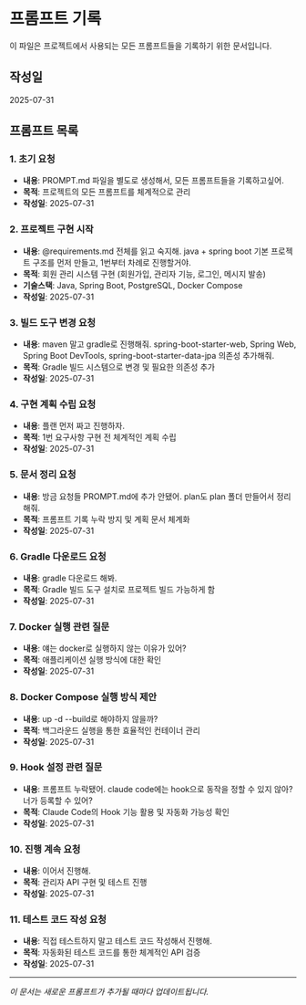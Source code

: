# 프롬프트 기록

이 파일은 프로젝트에서 사용되는 모든 프롬프트들을 기록하기 위한 문서입니다.

## 작성일
2025-07-31

## 프롬프트 목록

### 1. 초기 요청
- **내용**: PROMPT.md 파일을 별도로 생성해서, 모든 프롬프트들을 기록하고싶어.
- **목적**: 프로젝트의 모든 프롬프트를 체계적으로 관리
- **작성일**: 2025-07-31

### 2. 프로젝트 구현 시작
- **내용**: @requirements.md 전체를 읽고 숙지해. java + spring boot 기본 프로젝트 구조를 먼저 만들고, 1번부터 차례로 진행할거야.
- **목적**: 회원 관리 시스템 구현 (회원가입, 관리자 기능, 로그인, 메시지 발송)
- **기술스택**: Java, Spring Boot, PostgreSQL, Docker Compose
- **작성일**: 2025-07-31

### 3. 빌드 도구 변경 요청
- **내용**: maven 말고 gradle로 진행해줘. spring-boot-starter-web, Spring Web, Spring Boot DevTools, spring-boot-starter-data-jpa 의존성 추가해줘.
- **목적**: Gradle 빌드 시스템으로 변경 및 필요한 의존성 추가
- **작성일**: 2025-07-31

### 4. 구현 계획 수립 요청
- **내용**: 플랜 먼저 짜고 진행하자.
- **목적**: 1번 요구사항 구현 전 체계적인 계획 수립
- **작성일**: 2025-07-31

### 5. 문서 정리 요청
- **내용**: 방금 요청들 PROMPT.md에 추가 안됐어. plan도 plan 폴더 만들어서 정리해줘.
- **목적**: 프롬프트 기록 누락 방지 및 계획 문서 체계화
- **작성일**: 2025-07-31

### 6. Gradle 다운로드 요청
- **내용**: gradle 다운로드 해봐.
- **목적**: Gradle 빌드 도구 설치로 프로젝트 빌드 가능하게 함
- **작성일**: 2025-07-31

### 7. Docker 실행 관련 질문
- **내용**: 얘는 docker로 실행하지 않는 이유가 있어?
- **목적**: 애플리케이션 실행 방식에 대한 확인
- **작성일**: 2025-07-31

### 8. Docker Compose 실행 방식 제안
- **내용**: up -d --build로 해야하지 않을까?
- **목적**: 백그라운드 실행을 통한 효율적인 컨테이너 관리
- **작성일**: 2025-07-31

### 9. Hook 설정 관련 질문
- **내용**: 프롬프트 누락됐어. claude code에는 hook으로 동작을 정할 수 있지 않아? 너가 등록할 수 있어?
- **목적**: Claude Code의 Hook 기능 활용 및 자동화 가능성 확인
- **작성일**: 2025-07-31

### 10. 진행 계속 요청
- **내용**: 이어서 진행해.
- **목적**: 관리자 API 구현 및 테스트 진행
- **작성일**: 2025-07-31

### 11. 테스트 코드 작성 요청
- **내용**: 직접 테스트하지 말고 테스트 코드 작성해서 진행해.
- **목적**: 자동화된 테스트 코드를 통한 체계적인 API 검증
- **작성일**: 2025-07-31

---

*이 문서는 새로운 프롬프트가 추가될 때마다 업데이트됩니다.*